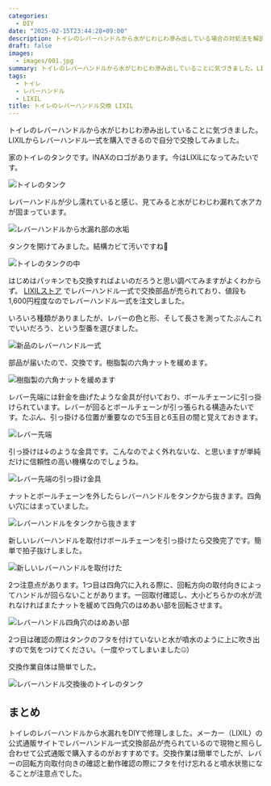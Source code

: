 ```yaml
---
categories:
  - DIY
date: "2025-02-15T23:44:28+09:00"
description: トイレのレバーハンドルから水がじわじわ滲み出している場合の対処法を解説します。LIXILからレバーハンドル一式を購入し、DIYで交換する手順を写真付きで説明します。
draft: false
images:
  - images/001.jpg
summary: トイレのレバーハンドルから水がじわじわ滲み出していることに気づきました。LIXILからレバーハンドル一式を購入できるので自分で交換してみました。
tags:
  - トイレ
  - レバーハンドル
  - LIXIL
title: トイレのレバーハンドル交換 LIXIL
---
```


トイレのレバーハンドルから水がじわじわ滲み出していることに気づきました。LIXILからレバーハンドル一式を購入できるので自分で交換してみました。

家のトイレのタンクです。INAXのロゴがあります。今はLIXILになってみたいです。

![トイレのタンク](./images/002.jpg)

レバーハンドルが少し濡れていると感じ、見てみると水がじわじわ漏れて水アカが固まっています。

![レバーハンドルから水漏れ部の水垢](./images/003.jpg)

タンクを開けてみました。結構カビて汚いですね🙈

![トイレのタンクの中](./images/004.jpg)

はじめはパッキンでも交換すればよいのだろうと思い調べてみますがよくわからず。
[LIXILストア](https://store.lixil.co.jp/)
でレバーハンドル一式で交換部品が売られており、値段も1,600円程度なのでレバーハンドル一式を注文しました。

いろいろ種類がありましたが、レバーの色と形、そして長さを測ってたぶんこれでいいだろう、という型番を選びました。

![新品のレバーハンドル一式](./images/001.jpg)

部品が届いたので、交換です。樹脂製の六角ナットを緩めます。

![樹脂製の六角ナットを緩めます](./images/005.jpg)

レバー先端には針金を曲げたような金具が付いており、ボールチェーンに引っ掛けられています。レバーが回るとボールチェーンが引っ張られる構造みたいです。たぶん、引っ掛ける位置が重要なので5玉目と6玉目の間と覚えておきます。

![レバー先端](./images/006.jpg)

引っ掛けは↓のような金具です。こんなのでよく外れないな、と思いますが単純だけに信頼性の高い機構なのでしょうね。

![レバー先端の引っ掛け金具](./images/007.jpg)

ナットとボールチェーンを外したらレバーハンドルをタンクから抜きます。四角い穴にはまっていました。

![レバーハンドルをタンクから抜きます](./images/008.jpg)

新しいレバーハンドルを取付けボールチェーンを引っ掛けたら交換完了です。簡単で拍子抜けしました。

![新しいレバーハンドルを取付けた](./images/009.jpg)

2つ注意点があります。1つ目は四角穴に入れる際に、回転方向の取付向きによってハンドルが回らないことがあります。一回取付確認し、大小どちらかの水が流れなければまたナットを緩めて四角穴のはめあい部を回転させます。

![レバーハンドル四角穴のはめあい部](./images/011.jpg)

2つ目は確認の際はタンクのフタを付けていないと水が噴水のように上に吹き出すので気をつけてください。（一度やってしまいました🤐）

交換作業自体は簡単でした。

![レバーハンドル交換後のトイレのタンク](./images/010.jpg)

## まとめ

トイレのレバーハンドルから水漏れをDIYで修理しました。メーカー（LIXIL）の公式通販サイトでレバーハンドル一式交換部品が売られているので現物と照らし合わせて公式通販で購入するのがおすすめです。交換作業は簡単でしたが、レバーの回転方向取付向きの確認と動作確認の際にフタを付け忘れると噴水状態になることが注意点でした。
